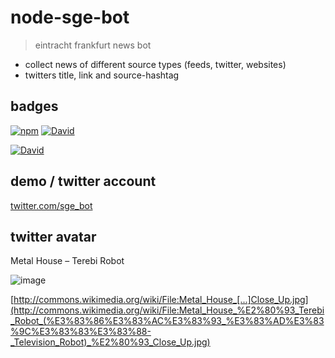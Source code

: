 # node-sge-bot

> eintracht frankfurt news bot

- collect news of different source types (feeds, twitter, websites)
- twitters title, link and source-hashtag

## badges

[![npm](https://img.shields.io/npm/dm/node-sge-bot.svg)](https://www.npmjs.com/package/node-sge-bot)
[![David](https://img.shields.io/david/solygen/node-sge-bot.svg?style=flat-square)](https://david-dm.org/solygen/node-sge-bot)

[![David](https://img.shields.io/david/dev/solygen/node-sge-bot.svg?style=flat-square)](https://david-dm.org/solygen/node-sge-bot#info=devDependencies&view=table)

## demo / twitter account

[twitter.com/sge_bot](https://twitter.com/sge_bot)

## twitter avatar

Metal House – Terebi Robot

![image](http://upload.wikimedia.org/wikipedia/commons/thumb/b/b5/Metal_House_%E2%80%93_Terebi_Robot_%28%E3%83%86%E3%83%AC%E3%83%93_%E3%83%AD%E3%83%9C%E3%83%83%E3%83%88-_Television_Robot%29_%E2%80%93_Close_Up.jpg/90px-Metal_House_%E2%80%93_Terebi_Robot_%28%E3%83%86%E3%83%AC%E3%83%93_%E3%83%AD%E3%83%9C%E3%83%83%E3%83%88-_Television_Robot%29_%E2%80%93_Close_Up.jpg)

[http://commons.wikimedia.org/wiki/File:Metal_House_[...]Close_Up.jpg](http://commons.wikimedia.org/wiki/File:Metal_House_%E2%80%93_Terebi_Robot_(%E3%83%86%E3%83%AC%E3%83%93_%E3%83%AD%E3%83%9C%E3%83%83%E3%83%88-_Television_Robot)_%E2%80%93_Close_Up.jpg)
